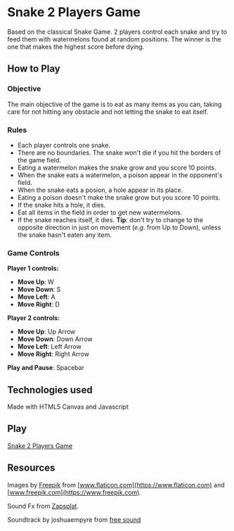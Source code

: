 # Snake 2 Players Game
Based on the classical Snake Game. 2 players control each snake and try to feed them with watermelons found at random positions. The winner is the one that makes the highest score before dying.

## How to Play
### Objective
The main objective of the game is to eat as many items as you can, taking care for not hitting any obstacle and not letting the snake to eat itself.
### Rules
+ Each player controls one snake.
+ There are no boundaries. The snake won't die if you hit the borders of the game field.
+ Eating a watermelon makes the snake grow and you score 10 points.
+ When the snake eats a watermelon, a poison appear in the opponent's field.
+ When the snake eats a posion, a hole appear in its place.
+ Eating a poison doesn't make the snake grow but you score 10 points.
+ If the snake hits a hole, it dies.
+ Eat all items in the field in order to get new watermelons.
+ If the snake reaches itself, it dies. **Tip**: don't try to change to the opposite direction in just on movement (*e.g.* from Up to Down), unless the snake hasn't eaten any item.
### Game Controls
**Player 1 controls:**
+ **Move Up**: W
+ **Move Down**: S
+ **Move Left**: A
+ **Move Right**: D
  
  
**Player 2 controls:**
+ **Move Up**: Up Arrow
+ **Move Down**: Down Arrow
+ **Move Left**: Left Arrow
+ **Move Right**: Right Arrow

**Play and Pause**: Spacebar

## Technologies used
Made with HTML5 Canvas and Javascript

## Play
[Snake 2 Players Game](https://vilevy.github.io/Snake-2Players-Game/)

## Resources
Images by [Freepik](https://www.freepik.com) from [www.flaticon.com](https://www.flaticon.com) and [www.freepik.com](https://www.freepik.com).

Sound Fx from [Zapsplat](https://www.zapsplat.com).

Soundtrack by joshuaempyre from [free sound](https://freesound.org/people/joshuaempyre/sounds/251461/)

